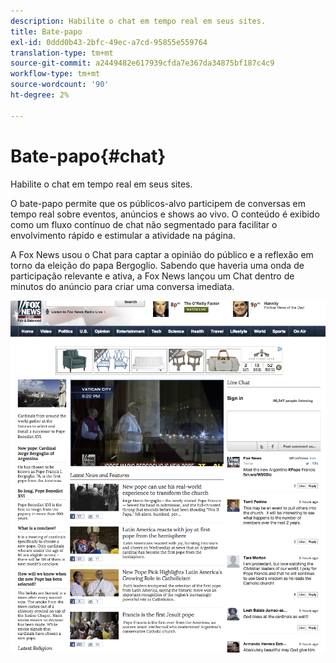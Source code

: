 ```yaml
---
description: Habilite o chat em tempo real em seus sites.
title: Bate-papo
exl-id: 0ddd0b43-2bfc-49ec-a7cd-95855e559764
translation-type: tm+mt
source-git-commit: a2449482e617939cfda7e367da34875bf187c4c9
workflow-type: tm+mt
source-wordcount: '90'
ht-degree: 2%

---
```


# Bate-papo{#chat}

Habilite o chat em tempo real em seus sites.

O bate-papo permite que os públicos-alvo participem de conversas em tempo real sobre eventos, anúncios e shows ao vivo. O conteúdo é exibido como um fluxo contínuo de chat não segmentado para facilitar o envolvimento rápido e estimular a atividade na página.

A Fox News usou o Chat para captar a opinião do público e a reflexão em torno da eleição do papa Bergoglio. Sabendo que haveria uma onda de participação relevante e ativa, a Fox News lançou um Chat dentro de minutos do anúncio para criar uma conversa imediata.

![](assets/chat_example.png)
